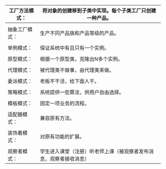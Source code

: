 | 工厂方法模式： | 将对象的创建移到子类中实现。每个子类工厂只创建一种产品。     |
| -------------- | ------------------------------------------------------------ |
|                |                                                              |
| 抽象工厂模式： | 生产不同产品族和产品等级的产品。                             |
|                |                                                              |
| 单例模式：     | 保证系统中有且只有一个实例。                                 |
|                |                                                              |
| 原型模式：     | 根据一个原型类，克隆出N多个实例。                            |
|                |                                                              |
| 代理模式：     | 被代理类不做事，由代理类来做。                               |
|                |                                                              |
| 委派模式：     | 老板不干活，给下面人干。                                     |
|                |                                                              |
| 策略模式：     | 系统提供一些算法，供用户自由选择。                           |
|                |                                                              |
| 模板模式：     | 固定一项业务的流程。                                         |
|                |                                                              |
| 适配器模式：   | 兼容原有方法。                                               |
|                |                                                              |
| 装饰着模式：   | 对原有功能的扩展。                                           |
|                |                                                              |
| 观察者模式：   | 学生进入课堂（注册）听老师上课（被观察者发布消息，观察者接收消息） |